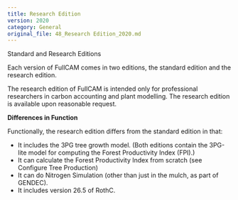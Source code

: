 ```yaml
---
title: Research Edition
version: 2020
category: General
original_file: 48_Research Edition_2020.md
---
```


Standard and Research Editions

Each version of FullCAM comes in two editions, the standard edition and
the research edition.

The research edition of FullCAM is intended only for professional
researchers in carbon accounting and plant modelling. The research
edition is available upon reasonable request.

**Differences in Function**

Functionally, the research edition differs from the standard edition in
that:

- It includes the 3PG tree
  growth model. (Both editions contain the 3PG-lite model for computing
  the Forest Productivity Index (FPI).)
- It can calculate the Forest Productivity Index from scratch (see
  Configure Tree Production)
- It can do Nitrogen
  Simulation
  (other than just in the mulch, as part of
  GENDEC).
- It includes version 26.5 of RothC.
